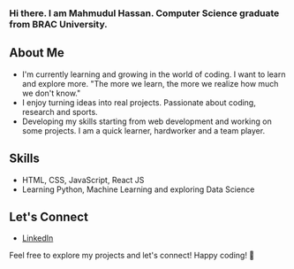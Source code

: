 ### Hi there. I am Mahmudul Hassan. Computer Science graduate from BRAC University. 



## About Me

- I'm currently learning and growing in the world of coding. I want to learn and explore more. 
"The more we learn, the more we realize how much we don't know."
- I enjoy turning ideas into real projects. Passionate about coding, research and sports.
- Developing my skills starting from web development and working on some projects. I am a quick learner, hardworker and a team player.   

## Skills

- HTML, CSS, JavaScript, React JS
- Learning Python, Machine Learning and exploring Data Science


## Let's Connect

- [LinkedIn](https://www.linkedin.com/in/mahmudulhassanshuvo/)


Feel free to explore my projects and let's connect! Happy coding! 🚀




